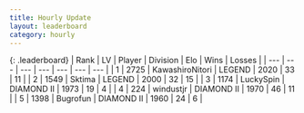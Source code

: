 ```yaml
---
title: Hourly Update
layout: leaderboard
category: hourly
---
```


{: .leaderboard}
| Rank | LV | Player | Division | Elo | Wins | Losses |
| --- | --- | --- | --- | --- | --- | --- |
| <span data-change="0">1</span> | 2725 | <span title="ID: 164871">KawashiroNitori</span> | LEGEND | <span data-change="6">2020</span> | <span data-change="3">33</span> | <span data-change="1">11</span> |
| <span data-change="0">2</span> | 1549 | <span title="ID: 353063">Sktima</span> | LEGEND | <span data-change="0">2000</span> | <span data-change="0">32</span> | <span data-change="0">15</span> |
| <span data-change="0">3</span> | 1174 | <span title="ID: 498412">LuckySpin</span> | DIAMOND II | <span data-change="0">1973</span> | <span data-change="0">19</span> | <span data-change="0">4</span> |
| <span data-change="0">4</span> | 224 | <span title="ID: 282701">windustjr</span> | DIAMOND II | <span data-change="0">1970</span> | <span data-change="0">46</span> | <span data-change="0">11</span> |
| <span data-change="0">5</span> | 1398 | <span title="ID: 46333">Bugrofun</span> | DIAMOND II | <span data-change="0">1960</span> | <span data-change="0">24</span> | <span data-change="0">6</span> |